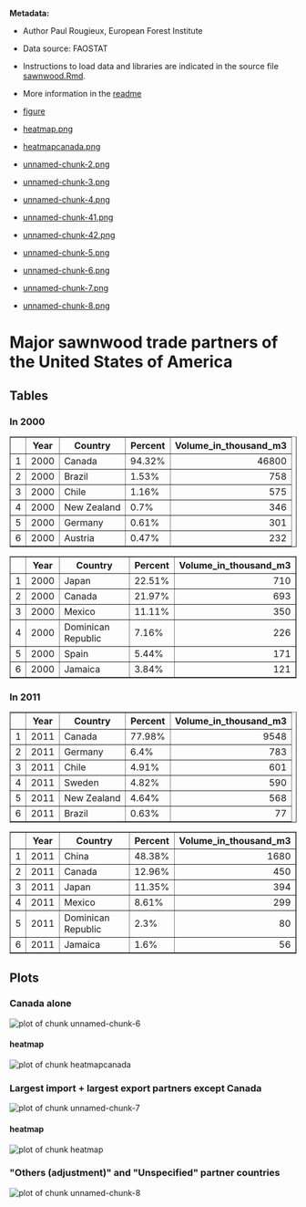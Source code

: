 __Metadata:__
* Author Paul Rougieux, European Forest Institute
* Data source: FAOSTAT
* Instructions to load data and libraries are indicated in the source file <a href="sawnwood.Rmd">sawnwood.Rmd</a>. 
* More information in the <a href="../../README.html">readme</a>








* [figure](figure)
 * [heatmap.png](figure/heatmap.png)
 * [heatmapcanada.png](figure/heatmapcanada.png)
 * [unnamed-chunk-2.png](figure/unnamed-chunk-2.png)
 * [unnamed-chunk-3.png](figure/unnamed-chunk-3.png)
 * [unnamed-chunk-4.png](figure/unnamed-chunk-4.png)
 * [unnamed-chunk-41.png](figure/unnamed-chunk-41.png)
 * [unnamed-chunk-42.png](figure/unnamed-chunk-42.png)
 * [unnamed-chunk-5.png](figure/unnamed-chunk-5.png)
 * [unnamed-chunk-6.png](figure/unnamed-chunk-6.png)
 * [unnamed-chunk-7.png](figure/unnamed-chunk-7.png)
 * [unnamed-chunk-8.png](figure/unnamed-chunk-8.png)






Major sawnwood trade partners of the United States of America 
============================================================

Tables
------




### In 2000
<!-- html table generated in R 3.0.2 by xtable 1.7-1 package -->
<!-- Tue Apr 01 15:36:01 2014 -->
<TABLE border=1>
<TR> <TH>  </TH> <TH> Year </TH> <TH> Country </TH> <TH> Percent </TH> <TH> Volume_in_thousand_m3 </TH>  </TR>
  <TR> <TD align="right"> 1 </TD> <TD align="right"> 2000 </TD> <TD> Canada </TD> <TD> 94.32% </TD> <TD align="right"> 46800 </TD> </TR>
  <TR> <TD align="right"> 2 </TD> <TD align="right"> 2000 </TD> <TD> Brazil </TD> <TD> 1.53% </TD> <TD align="right"> 758 </TD> </TR>
  <TR> <TD align="right"> 3 </TD> <TD align="right"> 2000 </TD> <TD> Chile </TD> <TD> 1.16% </TD> <TD align="right"> 575 </TD> </TR>
  <TR> <TD align="right"> 4 </TD> <TD align="right"> 2000 </TD> <TD> New Zealand </TD> <TD> 0.7% </TD> <TD align="right"> 346 </TD> </TR>
  <TR> <TD align="right"> 5 </TD> <TD align="right"> 2000 </TD> <TD> Germany </TD> <TD> 0.61% </TD> <TD align="right"> 301 </TD> </TR>
  <TR> <TD align="right"> 6 </TD> <TD align="right"> 2000 </TD> <TD> Austria </TD> <TD> 0.47% </TD> <TD align="right"> 232 </TD> </TR>
   </TABLE>
<!-- html table generated in R 3.0.2 by xtable 1.7-1 package -->
<!-- Tue Apr 01 15:36:01 2014 -->
<TABLE border=1>
<TR> <TH>  </TH> <TH> Year </TH> <TH> Country </TH> <TH> Percent </TH> <TH> Volume_in_thousand_m3 </TH>  </TR>
  <TR> <TD align="right"> 1 </TD> <TD align="right"> 2000 </TD> <TD> Japan </TD> <TD> 22.51% </TD> <TD align="right"> 710 </TD> </TR>
  <TR> <TD align="right"> 2 </TD> <TD align="right"> 2000 </TD> <TD> Canada </TD> <TD> 21.97% </TD> <TD align="right"> 693 </TD> </TR>
  <TR> <TD align="right"> 3 </TD> <TD align="right"> 2000 </TD> <TD> Mexico </TD> <TD> 11.11% </TD> <TD align="right"> 350 </TD> </TR>
  <TR> <TD align="right"> 4 </TD> <TD align="right"> 2000 </TD> <TD> Dominican Republic </TD> <TD> 7.16% </TD> <TD align="right"> 226 </TD> </TR>
  <TR> <TD align="right"> 5 </TD> <TD align="right"> 2000 </TD> <TD> Spain </TD> <TD> 5.44% </TD> <TD align="right"> 171 </TD> </TR>
  <TR> <TD align="right"> 6 </TD> <TD align="right"> 2000 </TD> <TD> Jamaica </TD> <TD> 3.84% </TD> <TD align="right"> 121 </TD> </TR>
   </TABLE>


### In 2011
<!-- html table generated in R 3.0.2 by xtable 1.7-1 package -->
<!-- Tue Apr 01 15:36:02 2014 -->
<TABLE border=1>
<TR> <TH>  </TH> <TH> Year </TH> <TH> Country </TH> <TH> Percent </TH> <TH> Volume_in_thousand_m3 </TH>  </TR>
  <TR> <TD align="right"> 1 </TD> <TD align="right"> 2011 </TD> <TD> Canada </TD> <TD> 77.98% </TD> <TD align="right"> 9548 </TD> </TR>
  <TR> <TD align="right"> 2 </TD> <TD align="right"> 2011 </TD> <TD> Germany </TD> <TD> 6.4% </TD> <TD align="right"> 783 </TD> </TR>
  <TR> <TD align="right"> 3 </TD> <TD align="right"> 2011 </TD> <TD> Chile </TD> <TD> 4.91% </TD> <TD align="right"> 601 </TD> </TR>
  <TR> <TD align="right"> 4 </TD> <TD align="right"> 2011 </TD> <TD> Sweden </TD> <TD> 4.82% </TD> <TD align="right"> 590 </TD> </TR>
  <TR> <TD align="right"> 5 </TD> <TD align="right"> 2011 </TD> <TD> New Zealand </TD> <TD> 4.64% </TD> <TD align="right"> 568 </TD> </TR>
  <TR> <TD align="right"> 6 </TD> <TD align="right"> 2011 </TD> <TD> Brazil </TD> <TD> 0.63% </TD> <TD align="right"> 77 </TD> </TR>
   </TABLE>
<!-- html table generated in R 3.0.2 by xtable 1.7-1 package -->
<!-- Tue Apr 01 15:36:02 2014 -->
<TABLE border=1>
<TR> <TH>  </TH> <TH> Year </TH> <TH> Country </TH> <TH> Percent </TH> <TH> Volume_in_thousand_m3 </TH>  </TR>
  <TR> <TD align="right"> 1 </TD> <TD align="right"> 2011 </TD> <TD> China </TD> <TD> 48.38% </TD> <TD align="right"> 1680 </TD> </TR>
  <TR> <TD align="right"> 2 </TD> <TD align="right"> 2011 </TD> <TD> Canada </TD> <TD> 12.96% </TD> <TD align="right"> 450 </TD> </TR>
  <TR> <TD align="right"> 3 </TD> <TD align="right"> 2011 </TD> <TD> Japan </TD> <TD> 11.35% </TD> <TD align="right"> 394 </TD> </TR>
  <TR> <TD align="right"> 4 </TD> <TD align="right"> 2011 </TD> <TD> Mexico </TD> <TD> 8.61% </TD> <TD align="right"> 299 </TD> </TR>
  <TR> <TD align="right"> 5 </TD> <TD align="right"> 2011 </TD> <TD> Dominican Republic </TD> <TD> 2.3% </TD> <TD align="right"> 80 </TD> </TR>
  <TR> <TD align="right"> 6 </TD> <TD align="right"> 2011 </TD> <TD> Jamaica </TD> <TD> 1.6% </TD> <TD align="right"> 56 </TD> </TR>
   </TABLE>



Plots
-----------
### Canada alone
![plot of chunk unnamed-chunk-6](figure/unnamed-chunk-6.png) 


#### heatmap
![plot of chunk heatmapcanada](figure/heatmapcanada.png) 


### Largest import + largest export partners except Canada
![plot of chunk unnamed-chunk-7](figure/unnamed-chunk-7.png) 


#### heatmap
![plot of chunk heatmap](figure/heatmap.png) 



### "Others (adjustment)" and "Unspecified" partner countries
![plot of chunk unnamed-chunk-8](figure/unnamed-chunk-8.png) 



